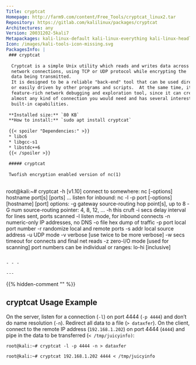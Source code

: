 ```yaml
---
Title: cryptcat
Homepage: http://farm9.com/content/Free_Tools/cryptcat_linux2.tar
Repository: https://gitlab.com/kalilinux/packages/cryptcat
Architectures: any
Version: 20031202-5kali7
Metapackages: kali-linux-default kali-linux-everything kali-linux-headless kali-linux-large 
Icon: /images/kali-tools-icon-missing.svg
PackagesInfo: |
 ### cryptcat
 
  Cryptcat is a simple Unix utility which reads and writes data across
  network connections, using TCP or UDP protocol while encrypting the
  data being transmitted.
  It is designed to be a reliable "back-end" tool that can be used directly
  or easily driven by other programs and scripts.  At the same time, it is a
  feature-rich network debugging and exploration tool, since it can create
  almost any kind of connection you would need and has several interesting
  built-in capabilities.
 
 **Installed size:** `80 KB`  
 **How to install:** `sudo apt install cryptcat`  
 
 {{< spoiler "Dependencies:" >}}
 * libc6 
 * libgcc-s1 
 * libstdc++6 
 {{< /spoiler >}}
 
 ##### cryptcat
 
 Twofish encryption enabled version of nc(1)
 
 ```
 root@kali:~# cryptcat -h
 [v1.10]
 connect to somewhere:	nc [-options] hostname port[s] [ports] ... 
 listen for inbound:	nc -l -p port [-options] [hostname] [port]
 options:
 	-g gateway		source-routing hop point[s], up to 8
 	-G num			source-routing pointer: 4, 8, 12, ...
 	-h			this cruft
 	-i secs			delay interval for lines sent, ports scanned
 	-l			listen mode, for inbound connects
 	-n			numeric-only IP addresses, no DNS
 	-o file			hex dump of traffic
 	-p port			local port number
 	-r			randomize local and remote ports
 	-s addr			local source address
 	-u			UDP mode
 	-v			verbose [use twice to be more verbose]
 	-w secs			timeout for connects and final net reads
 	-z			zero-I/O mode [used for scanning]
 port numbers can be individual or ranges: lo-hi [inclusive]
 ```
 
 - - -
 
---
```

{{% hidden-comment "<!--Do not edit anything above this line-->" %}}

## cryptcat Usage Example

On the server, listen for a connection (`-l`) on port 4444 (`-p 4444`) and don’t do name resolution (`-n`). Redirect all data to a file (`> dataxfer`). On the client, connect to the remote IP address (`192.168.1.202`) on port 4444 (`4444`) and pipe in the data to be transferred (`< /tmp/juicyinfo)`:

```
root@kali:~# cryptcat -l -p 4444 -n > dataxfer

root@kali:~# cryptcat 192.168.1.202 4444 < /tmp/juicyinfo
```
